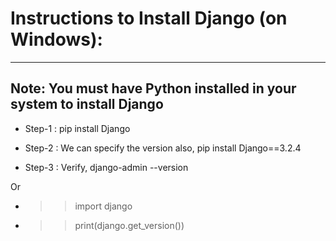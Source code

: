 # Instructions to Install Django (on Windows):
--------------------------------------------

## Note: You must have Python installed in your system to install Django

- Step-1 : pip install Django

- Step-2 : We can specify the version also, pip install Django==3.2.4

- Step-3 : Verify, django-admin --version

Or

- >>import django
- >>print(django.get_version())

